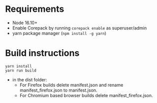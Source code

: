 # Requirements

* Node 16.10+
* Enable Corepack by running `corepack enable` as superuser/admin
* yarn package manager (`npm install -g yarn`)

# Build instructions

 ```
 yarn install
 yarn run build 
 ```

* in the dist folder:
    * For Firefox builds delete manifest.json and rename manifest_firefox.json to manifest.json.
    * For Chromium based browser builds delete manifest_firefox.json.

